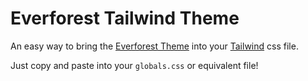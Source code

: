 # Everforest Tailwind Theme

An easy way to bring the [Everforest Theme](https://github.com/sainnhe/everforest) into your [Tailwind](https://tailwindcss.com) css file.

Just copy and paste into your `globals.css` or equivalent file!
